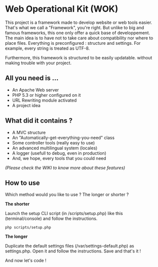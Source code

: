 Web Operational Kit (WOK)
=============

This project is a framework made to develop website or web tools easier. That's what we call a "Framework", you're right. 
But unlike to big and famous frameworks, this one only offer a quick base of developpement. 
The main idea is to have not to take care about compatibility nor where to place files. 
Everything is preconfigured : structure and settings. For example, every string is treated as UTF-8.

Furthermore, this framework is structured to be easily updatable. without making trouble with your project.

All you need is ...
-------------------
* An Apache Web server
* PHP 5.3 or higher configured on it
* URL Rewriting module activated
* A project idea


What did it contains ?
----------------------
* A MVC structure
* An "Automatically-get-everything-you-need" class
* Some controller tools (really easy to use)
* An advanced multilingual system (locales)
* A logger (usefull to debug, even in production)
* And, we hope, every tools that you could need

_(Please check the WIKI to know more about these features)_


How to use
-------------
Which method would you like to use ? The longer or shorter ?

**The shorter**

Launch the setup CLI script (in /scripts/setup.php) like this (terminal/console) and follow the instructions.

    php scripts/setup.php


**The longer**

Duplicate the default settings files (/var/settings-default.php) as settings.php. 
Open it and follow the instructions. Save and that's it !

And now let's code !
